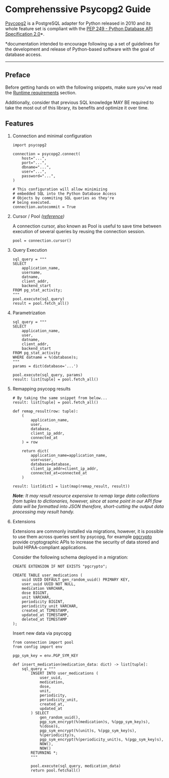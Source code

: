 # Comprehenssive Psycopg2 Guide

[Psycopg2](https://www.psycopg.org/docs/) is a PostgreSQL adapter for Python released in 2010
and its whole feature set is compliant with the [PEP 249 - Python Database API Specification
2.0](https://peps.python.org/pep-0249/)\*.

\*documentation intended to encourage following up a set of guidelines for the development and
release of Python-based software with the goal of database access.

---

## Preface

Before getting hands on with the following snippets, make sure you've read the [Runtime
requirements](https://www.psycopg.org/docs/install.html#runtime-requirements) section.

Additionally, consider that previous SQL knowledge MAY BE required to take the most out of this
library, its benefits and optimize it over time.

## Features

1.  Connection and minimal configuration

        import psycopg2

        connection = psycopg2.connect(
            host="...",
            port="...",
            dbname="...",
            user="...",
            password="...",
        )

        # This configuration will allow minimizing
        # embedded SQL into the Python Database Access
        # Objects by commiting SQL queries as they're
        # being executed.
        connection.autocommit = True

1.  Cursor / Pool _([reference](https://www.psycopg.org/docs/cursor.html#cursor.executemany))_

    A connection cursor, also known as Pool is useful to save time between execution of several
    queries by reusing the connection session.

        pool = connection.cursor()

1.  Query Execution

        sql_query = """
        SELECT
            application_name,
            username,
            datname,
            client_addr,
            backend_start
        FROM pg_stat_activity;
        """
        pool.execute(sql_query)
        result = pool.fetch_all()

1.  Parametrization

        sql_query = """
        SELECT
            application_name,
            user,
            datname,
            client_addr,
            backend_start
        FROM pg_stat_activity
        WHERE datname = %(database)s;
        """
        params = dict(database='...')

        pool.execute(sql_query, params)
        result: list[tuple] = pool.fetch_all()

1.  Remapping psycopg results

        # By taking the same snippet from below...
        result: list[tuple] = pool.fetch_all()

        def remap_result(row: tuple):
            (
                application_name,
                user,
                database,
                client_ip_addr,
                connected_at
            ) = row

            return dict(
                application_name=application_name,
                user=user,
                database=database,
                client_ip_addr=client_ip_addr,
                connected_at=connected_at
            )

        result: list[dict] = list(map(remap_result, result))

    _**Note**: It may result resource expensive to remap large data collections from tuples to
    dictionaries, however, since at some point in our API flow data will be formatted into JSON
    therefore, short-cutting the output data processing may result handy._

1.  Extensions

    Extensions are commonly installed via migrations, however, it is possible to use them
    across queries sent by psycopg, for example [pgcrypto](https://www.postgresql.org/docs/current/pgcrypto.html) provide cryptographic APIs to increase the security of data stored and build HIPAA-compliant
    applications.

    Consider the following schema deployed in a migration:

        CREATE EXTENSION IF NOT EXISTS "pgcrypto";

        CREATE TABLE user_medications (
            uuid UUID DEFAULT gen_random_uuid() PRIMARY KEY,
            user_uuid UUID NOT NULL,
            medication VARCHAR,
            dose BIGINT,
            unit VARCHAR,
            periodicity BIGINT,
            periodicity_unit VARCHAR,
            created_at TIMESTAMP,
            updated_at TIMESTAMP,
            deleted_at TIMESTAMP
        );

    Insert new data via psycopg

        from connection import pool
        from config import env

        pgp_sym_key = env.PGP_SYM_KEY

        def insert_medication(medication_data: dict) -> list[tuple]:
            sql_query = """
                INSERT INTO user_medications (
                    user_uuid,
                    medication,
                    dose,
                    unit,
                    periodicity,
                    periodicity_unit,
                    created_at,
                    updated_at
                ) SELECT
                    gen_random_uuid(),
                    pgp_sym_encrypt(%(medication)s, %(pgp_sym_key)s),
                    %(dose)s,
                    pgp_sym_encrypt(%(unit)s, %(pgp_sym_key)s),
                    %(periodicity)s,
                    pgp_sym_encrypt(%(periodicity_unit)s, %(pgp_sym_key)s),
                    NOW(),
                    NOW()
                RETURNING *;
                """

                pool.execute(sql_query, medication_data)
                return pool.fetchall()
